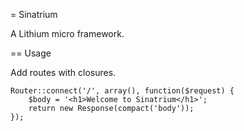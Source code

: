 = Sinatrium

A Lithium micro framework.

== Usage

Add routes with closures.

```
Router::connect('/', array(), function($request) {
	$body = '<h1>Welcome to Sinatrium</h1>';
	return new Response(compact('body'));
});
```

